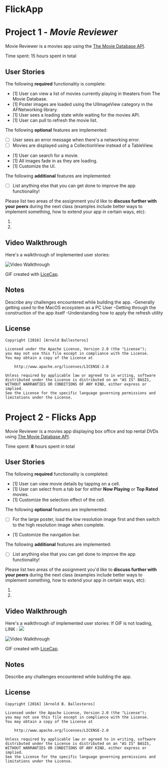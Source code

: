 # FlickApp
# Project 1 - *Movie Reviewer*

Movie Reviewer is a movies app using the [The Movie Database API](http://docs.themoviedb.apiary.io/#).

Time spent: 15 hours spent in total

## User Stories

The following **required** functionality is complete:

- [1] User can view a list of movies currently playing in theaters from The Movie Database.
- [1] Poster images are loaded using the UIImageView category in the AFNetworking library.
- [1] User sees a loading state while waiting for the movies API.
- [1] User can pull to refresh the movie list.

The following **optional** features are implemented:

- [ ] User sees an error message when there's a networking error.
- [ ] Movies are displayed using a CollectionView instead of a TableView.
- [1] User can search for a movie.
- [1] All images fade in as they are loading.
- [1] Customize the UI.

The following **additional** features are implemented:

- [ ] List anything else that you can get done to improve the app functionality!

Please list two areas of the assignment you'd like to **discuss further with your peers** during the next class (examples include better ways to implement something, how to extend your app in certain ways, etc):

1. 
2. 

## Video Walkthrough 

Here's a walkthrough of implemented user stories:

<img src= 'http://i.imgur.com/q2AzuBe.gif' title='Video Walkthrough' width='' alt='Video Walkthrough' />

GIF created with [LiceCap](http://www.cockos.com/licecap/).

## Notes

Describe any challenges encountered while building the app.
-Generally getting used to the MacOS ecosystem as a PC User
-Getting through the construction of the app itself
-Understanding how to apply the refresh utility

## License

    Copyright [2016] [Arnold Ballesteros]

    Licensed under the Apache License, Version 2.0 (the "License");
    you may not use this file except in compliance with the License.
    You may obtain a copy of the License at

        http://www.apache.org/licenses/LICENSE-2.0

    Unless required by applicable law or agreed to in writing, software
    distributed under the License is distributed on an "AS IS" BASIS,
    WITHOUT WARRANTIES OR CONDITIONS OF ANY KIND, either express or implied.
    See the License for the specific language governing permissions and
    limitations under the License.


# Project 2 - Flicks App

Movie Reviewer is a movies app displaying box office and top rental DVDs using [The Movie Database API](http://docs.themoviedb.apiary.io/#).

Time spent: **8** hours spent in total

## User Stories

The following **required** functionality is completed:

- [1] User can view movie details by tapping on a cell.
- [1] User can select from a tab bar for either **Now Playing** or **Top Rated** movies.
- [1] Customize the selection effect of the cell.

The following **optional** features are implemented:

- [ ] For the large poster, load the low resolution image first and then switch to the high resolution image when complete.
- [1] Customize the navigation bar.

The following **additional** features are implemented:

- [ ] List anything else that you can get done to improve the app functionality!

Please list two areas of the assignment you'd like to **discuss further with your peers** during the next class (examples include better ways to implement something, how to extend your app in certain ways, etc):

1. 
2. 

## Video Walkthrough 

Here's a walkthrough of implemented user stories:
If GIF is not loading, LINK : <img src = 'http://i.imgur.com/njLiE4T.gif' />

<img src= 'http://i.imgur.com/njLiE4T.gifv' title='Video Walkthrough' width='' alt='Video Walkthrough' />

GIF created with [LiceCap](http://www.cockos.com/licecap/).

## Notes

Describe any challenges encountered while building the app.

## License

    Copyright [2016] [Arnold B. Ballesteros]

    Licensed under the Apache License, Version 2.0 (the "License");
    you may not use this file except in compliance with the License.
    You may obtain a copy of the License at

        http://www.apache.org/licenses/LICENSE-2.0

    Unless required by applicable law or agreed to in writing, software
    distributed under the License is distributed on an "AS IS" BASIS,
    WITHOUT WARRANTIES OR CONDITIONS OF ANY KIND, either express or implied.
    See the License for the specific language governing permissions and
    limitations under the License.
